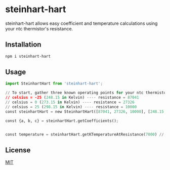 # steinhart-hart

steinhart-hart allows easy coefficient and temperature calculations using your ntc thermistor's resistance.

## Installation

```bash
npm i steinhart-hart
```

## Usage

```python
import SteinhartHart from 'steinhart-hart';

// To start, gather three known operating points for your ntc thermistor- you will most likely find these from your thermistor's datasheet
// celsius = -25 (248.15 in Kelvin) ---- resistance = 87041
// celsius = 0 (273.15 in Kelvin) ---- resistance = 27326
// celsius = 25 (298.15 in Kelvin) ---- resistance = 10000
const steinhartHart = new SteinhartHart([87041, 27326, 10000], [248.15, 273.15, 298.15]);

const {a, b, c} = steinhartHart.getCoefficients();


const temperature = steinhartHart.getKTemperatureAtResistance(7000) // returns 307.9031K which is 34.7531C if converted to celsius
```

## License
[MIT](https://choosealicense.com/licenses/mit/)
